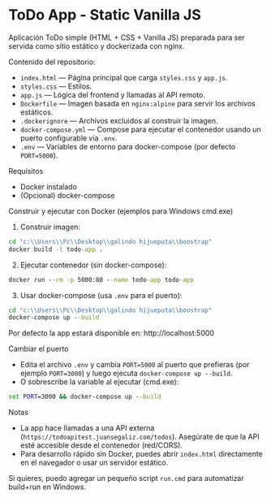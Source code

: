 # ToDo App - Static Vanilla JS

Aplicación ToDo simple (HTML + CSS + Vanilla JS) preparada para ser servida como sitio estático y dockerizada con nginx.

Contenido del repositorio:

- `index.html` — Página principal que carga `styles.css` y `app.js`.
- `styles.css` — Estilos.
- `app.js` — Lógica del frontend y llamadas al API remoto.
- `Dockerfile` — Imagen basada en `nginx:alpine` para servir los archivos estáticos.
- `.dockerignore` — Archivos excluidos al construir la imagen.
- `docker-compose.yml` — Compose para ejecutar el contenedor usando un puerto configurable vía `.env`.
- `.env` — Variables de entorno para docker-compose (por defecto `PORT=5000`).

Requisitos

- Docker instalado
- (Opcional) docker-compose

Construir y ejecutar con Docker (ejemplos para Windows cmd.exe)

1) Construir imagen:

```cmd
cd "c:\\Users\\Pc\\Desktop\\galindo hijueputa\\boostrap"
docker build -t todo-app .
```

2) Ejecutar contenedor (sin docker-compose):

```cmd
docker run --rm -p 5000:80 --name todo-app todo-app
```

3) Usar docker-compose (usa `.env` para el puerto):

```cmd
cd "c:\\Users\\Pc\\Desktop\\galindo hijueputa\\boostrap"
docker-compose up --build
```

Por defecto la app estará disponible en: http://localhost:5000

Cambiar el puerto

- Edita el archivo `.env` y cambia `PORT=5000` al puerto que prefieras (por ejemplo `PORT=3000`) y luego ejecuta `docker-compose up --build`.
- O sobrescribe la variable al ejecutar (cmd.exe):

```cmd
set PORT=3000 && docker-compose up --build
```

Notas

- La app hace llamadas a una API externa (`https://todoapitest.juansegaliz.com/todos`). Asegúrate de que la API esté accesible desde el contenedor (red/CORS).
- Para desarrollo rápido sin Docker, puedes abrir `index.html` directamente en el navegador o usar un servidor estático.

Si quieres, puedo agregar un pequeño script `run.cmd` para automatizar build+run en Windows.
